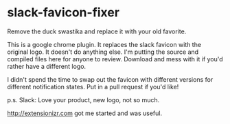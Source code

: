 # slack-favicon-fixer
Remove the duck swastika and replace it with your old favorite.

This is a google chrome plugin.
It replaces the slack favicon with the original logo.
It doesn't do anything else. I'm putting the source and compiled files here for anyone to review.
Download and mess with it if you'd rather have a different logo.

I didn't spend the time to swap out the favicon with different versions for different notification states. Put in a pull request if you'd like!

p.s. Slack: Love your product, new logo, not so much.

http://extensionizr.com got me started and was useful.